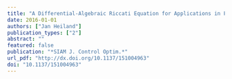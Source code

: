 ```yaml
---
title: "A Differential-Algebraic Riccati Equation for Applications in Flow Control"
date: 2016-01-01
authors: ["Jan Heiland"]
publication_types: ["2"]
abstract: ""
featured: false
publication: "*SIAM J. Control Optim.*"
url_pdf: "http://dx.doi.org/10.1137/151004963"
doi: "10.1137/151004963"
---
```


